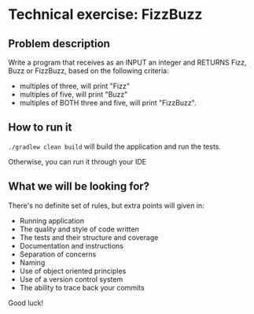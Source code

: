 Technical exercise: FizzBuzz
===================================


Problem description
-----------
Write a program that receives as an INPUT an integer and RETURNS Fizz, Buzz or FizzBuzz, based on the following criteria:
 
* multiples of three, will print "Fizz"
* multiples of five, will print "Buzz"
* multiples of BOTH three and five, will print "FizzBuzz".


How to run it
---------------------------

`./gradlew clean build` will build the application and run the tests. 

Otherwise, you can run it through your IDE

What we will be looking for?
--------------------------

There's no definite set of rules, but extra points will given in:

* Running application 
* The quality and style of code written
* The tests and their structure and coverage
* Documentation and instructions 
* Separation of concerns
* Naming
* Use of object oriented principles
* Use of a version control system
* The ability to trace back your commits  

Good luck!

